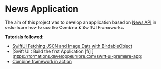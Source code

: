 # News Application



The aim of this project was to develop an application based on [News API](https://newsapi.org) in order learn how to use the Combine & SwiftUI Frameworks.



**Tutorials followed:**

- [SwiftUI Fetching JSON and Image Data with BindableObject](https://www.youtube.com/watch?v=xT4wGOc2jd4)
- [Swift UI : Build the first Application \[fr] ](https://formations.developpeurlibre.com/swift-ui-premiere-app)
- [Combine framework in action](https://medium.com/snowdog-labs/combine-framework-in-action-fb91fd101602)



